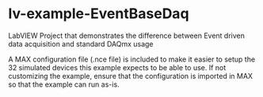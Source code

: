 # lv-example-EventBaseDaq
LabVIEW Project that demonstrates the difference between Event driven data acquisition and standard DAQmx usage

A MAX configuration file (.nce file) is included to make it easier to setup the 32 simulated devices this example expects to be able to use. If not customizing the example, ensure that the configuration is imported in MAX so that the example can run as-is.